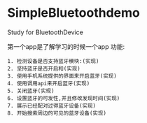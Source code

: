 # SimpleBluetoothdemo
Study for BluetoothDevice 

第一个app是了解学习的时候一个app
   功能:

	1. 检测设备是否支持蓝牙模块:(实现)
	2. 坚持蓝牙是否开启和(实现)
	3. 使用手机系统提供的界面来开启蓝牙(实现)
	4. 使用调用api来开启蓝牙(实现)
	5. 关闭蓝牙(实现)
	6. 设置蓝牙的可发性,并且修改发现时间(实现)
	7. 展示已经配对过得蓝牙设备(实现)
	8. 开始搜索周边的可见的蓝牙设备(实现)
